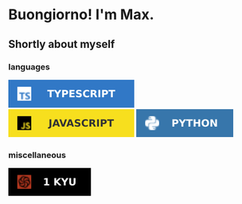 # Buongiorno! I'm Max.

## Shortly about myself

### languages

![typescript](https://github.com/theshortman/theshortman/blob/main/assets/typescript-badge.svg)
![javascript](https://github.com/theshortman/theshortman/blob/main/assets/javascript-badge.svg)
![python](https://github.com/theshortman/theshortman/blob/main/assets/python-badge.svg)

### miscellaneous

[![codewars](https://github.com/theshortman/theshortman/blob/main/assets/codewars-badge.svg)](https://www.codewars.com/users/theshortman)
